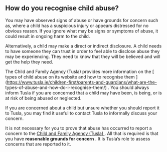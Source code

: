 ##  How do you recognise child abuse?

You may have observed signs of abuse or have grounds for concern such as,
where a child has a suspicious injury or appears distressed for no obvious
reason. If you ignore what may be signs or symptoms of abuse, it could result
in ongoing harm to the child.

Alternatively, a child may make a direct or indirect disclosure. A child needs
to have someone they can trust in order to feel able to disclose abuse they
may be experiencing. They need to know that they will be believed and will get
the help they need.

The Child and Family Agency (Tusla) provides more information on the [ types
of child abuse on its website and how to recognise them
](https://www.tusla.ie/children-first/parents-and-guardians/what-are-the-
types-of-abuse-and-how-do-i-recognise-them/) . You should always inform Tusla
if you are concerned that a child may have been, is being, or is at risk of
being abused or neglected.

If you are concerned about a child but unsure whether you should report it to
Tusla, you may find it useful to contact Tusla to informally discuss your
concern.

It is not necessary for you to prove that abuse has occurred to report a
concern to the [ Child and Family Agency (Tusla) ](https://www.tusla.ie/) .
All that is required is that you have **reasonable grounds for concern** . It
is Tusla’s role to assess concerns that are reported to it.
